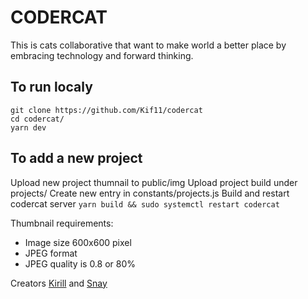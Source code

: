 # CODERCAT

This is cats collaborative that want to make world a better place by embracing technology and forward thinking.

## To run localy
```
git clone https://github.com/Kif11/codercat
cd codercat/
yarn dev
```

## To add a new project

Upload new project thumnail to public/img
Upload project build under projects/<name>
Create new entry in constants/projects.js
Build and restart codercat server `yarn build && sudo systemctl restart codercat`

Thumbnail requirements:

- Image size 600x600 pixel
- JPEG format
- JPEG quality is 0.8 or 80%

Creators [Kirill](https://github.com/kif11) and [Snay](https://github.com/sneha-belkhale)